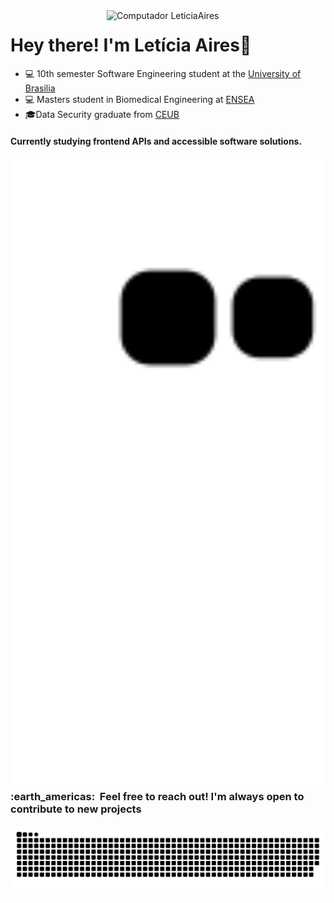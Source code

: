 <img src="https://user-images.githubusercontent.com/72623771/211886316-b79d876e-0745-4dfa-a51d-ab21899bcb4a.png" min-width="350px" max-width="350px" width="350px" align="right" alt="Computador LeticiaAires">

# Hey there! I'm Letícia Aires📍




- 💻 10th semester Software Engineering student at the <a href="http://www.unb.br">University of Brasilia</a>
- 💻 Masters student in Biomedical Engineering at <a href="https://www.ensea.fr/fr">ENSEA</a>
- 🎓Data Security graduate from <a href="https://www.uniceub.br/">CEUB</a> 

#### Currently studying frontend APIs and accessible software solutions.

  
<div>
  
 <img src="https://github.com/LeticiaAires/LeticiaAires/blob/output/github-contribution-grid-snake.svg" min-width="900px" max-width="900px" width="900px" align="left" alt="Computador LeticiaAires">
  
  <h3> :earth_americas: &nbsp;Feel free to reach out! I'm always open to contribute to new projects </h3> 

![GitHub Snake Animation](https://github.com/LeticiaAires/LeticiaAires/blob/output/github-snake-dark.svg)
